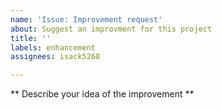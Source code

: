 ```yaml
---
name: 'Issue: Improvement request'
about: Suggest an improvment for this project
title: ''
labels: enhancement
assignees: isack5268

---
```


** Describe your idea of the improvement **
